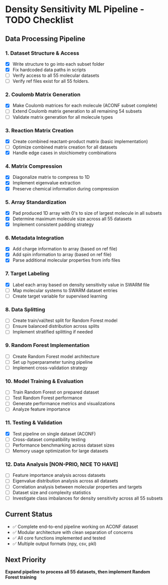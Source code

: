 # Density Sensitivity ML Pipeline - TODO Checklist

## Data Processing Pipeline

### 1. Dataset Structure & Access
- [x] Write structure to go into each subset folder
- [x] Fix hardcoded data paths in scripts
- [ ] Verify access to all 55 molecular datasets
- [ ] Verify ref files exist for all 55 folders. 

### 2. Coulomb Matrix Generation  
- [x] Make Coulomb matrices for each molecule (ACONF subset complete)
- [ ] Extend Coulomb matrix generation to all remaining 54 subsets
- [ ] Validate matrix generation for all molecule types

### 3. Reaction Matrix Creation
- [x] Create combined reactant-product matrix (basic implementation)
- [ ] Optimize combined matrix creation for all datasets
- [x] Handle edge cases in stoichiometry combinations

### 4. Matrix Compression
- [x] Diagonalize matrix to compress to 1D
- [x] Implement eigenvalue extraction
- [x] Preserve chemical information during compression

### 5. Array Standardization
- [x] Pad produced 1D array with 0's to size of largest molecule in all subsets
- [x] Determine maximum molecule size across all 55 datasets
- [x] Implement consistent padding strategy

### 6. Metadata Integration
- [x] Add charge information to array (based on ref file)
- [x] Add spin information to array (based on ref file) 
- [x] Parse additional molecular properties from info files

### 7. Target Labeling
- [x] Label each array based on density sensitivity value in SWARM file
- [ ] Map molecular systems to SWARM dataset entries
- [ ] Create target variable for supervised learning

### 8. Data Splitting
- [ ] Create train/val/test split for Random Forest model
- [ ] Ensure balanced distribution across splits
- [ ] Implement stratified splitting if needed

### 9. Random Forest Implementation
- [ ] Create Random Forest model architecture
- [ ] Set up hyperparameter tuning pipeline
- [ ] Implement cross-validation strategy

### 10. Model Training & Evaluation
- [ ] Train Random Forest on prepared dataset
- [ ] Test Random Forest performance
- [ ] Generate performance metrics and visualizations
- [ ] Analyze feature importance

### 11. Testing & Validation
- [x] Test pipeline on single dataset (ACONF)
- [ ] Cross-dataset compatibility testing
- [ ] Performance benchmarking across dataset sizes
- [ ] Memory usage optimization for large datasets

### 12. Data Analysis [NON-PRIO, NICE TO HAVE]
- [ ] Feature importance analysis across datasets
- [ ] Eigenvalue distribution analysis across all datasets  
- [ ] Correlation analysis between molecular properties and targets
- [ ] Dataset size and complexity statistics
- [ ] Investigate class imbalances for density sensitivity across all 55 subsets

## Current Status
- ✅ Complete end-to-end pipeline working on ACONF dataset
- ✅ Modular architecture with clean separation of concerns
- ✅ All core functions implemented and tested
- ✅ Multiple output formats (npy, csv, pkl)

## Next Priority
**Expand pipeline to process all 55 datasets, then implement Random Forest training**
